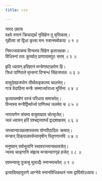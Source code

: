 ```yaml
---
title: ०२२

---
```

नारद उवाच  
वक्ष्ये स्नानं क्रियाद्यर्थं नृसिंहेन तु मृत्तिकाम्।  
गृहीत्वा तां द्विधा कृत्वा मनः स्त्रानमथैकया ॥ १ ॥  
  
निमज्जयाचम्य विन्यस्य सिंहेन कृतारक्षकः।  
विधिस्नां ततः कुर्य्यात् प्राणायामपुरः सरम् ॥ २ ॥  
  
हृदि ध्यायन् हरिज्ञानं मन्त्रेणाष्टाक्षरेण हि।  
त्रिधा पाणितले मृत्सनां दिग्बन्धं सिंहजप्ततः ॥ ३ ॥  
  
वासुदेवप्रजप्तेन तीर्थंसङ्कल्प्य चालभेत्।  
गात्रं वेदादिना मन्त्रैः सम्मार्ज्याराध्य मूर्त्तिना ॥ ४ ॥  
  
कृत्वाघमर्षणं वस्त्रं परिधाय समाचरेत्।  
विन्यस्य मन्त्रैर्द्विर्म्मार्ज्य पाणिस्थं जलमेव च ॥ ५ ॥  
  
नारायणेन संयम्य वायुमाघ्राय चोत्सृजेत्।  
जलं ध्यायन् हरिं पश्चद्दत्त्वार्घ्यं द्वादशाक्षरम् ॥ ६ ॥  
  
जप्त्वान्याञ्छतशस्तस्य योगपीठादितः क्रमात्।  
मन्त्रान् दिक्‌पालपर्यन्तानृषीन् पितृगणानपि ॥ ७ ॥  
  
मनुष्यान् सर्वभूतानि स्थावरान्तान्यथावसेत्।  
न्यस्य चाङ्गानि संहृत्य मन्त्रान्यागगृहं व्रजेत् ॥ ८ ॥  
  
एवमन्यासु पूजासु मूलाद्यैः स्नानमाचरेत् ॥ ९ ॥  
  
इत्यादिमहापुराणे आग्नेये स्नानविधिकथनं नाम द्वाविंशोऽध्यायः।